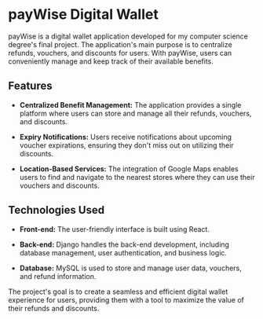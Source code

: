 # payWise Digital Wallet

payWise is a digital wallet application developed for my computer science degree's final project. The application's main purpose is to centralize refunds, vouchers, and discounts for users. With payWise, users can conveniently manage and keep track of their available benefits.

## Features

- **Centralized Benefit Management:** The application provides a single platform where users can store and manage all their refunds, vouchers, and discounts.

- **Expiry Notifications:** Users receive notifications about upcoming voucher expirations, ensuring they don't miss out on utilizing their discounts.

- **Location-Based Services:** The integration of Google Maps enables users to find and navigate to the nearest stores where they can use their vouchers and discounts.

## Technologies Used

- **Front-end:** The user-friendly interface is built using React.

- **Back-end:** Django handles the back-end development, including database management, user authentication, and business logic.

- **Database:** MySQL is used to store and manage user data, vouchers, and refund information.

The project's goal is to create a seamless and efficient digital wallet experience for users, providing them with a tool to maximize the value of their refunds and discounts.
